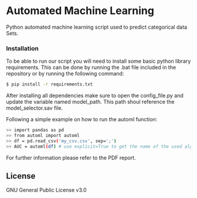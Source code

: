# Automated Machine Learning
Python automated machine learning script used to predict categorical data Sets.

### Installation
To be able to run our script you will need to install some basic python library requirements.
This can be done by running the .bat file included in the repository or by running the following command:

```sh
$ pip install -r requirements.txt
```

After installing all dependencies make sure to open the config_file.py and update the variable named model_path. This path shoul reference the model_selector.sav file.

Following a simple example on how to run the automl function:

```sh
>> import pandas as pd
>> from automl import automl
>> df = pd.read_csv('my_csv.csv', sep=';')
>> AUC = automl(df) # use explicit=True to get the name of the used algorithm.
```

For further information please refer to the PDF report.

License
----

GNU General Public License v3.0
